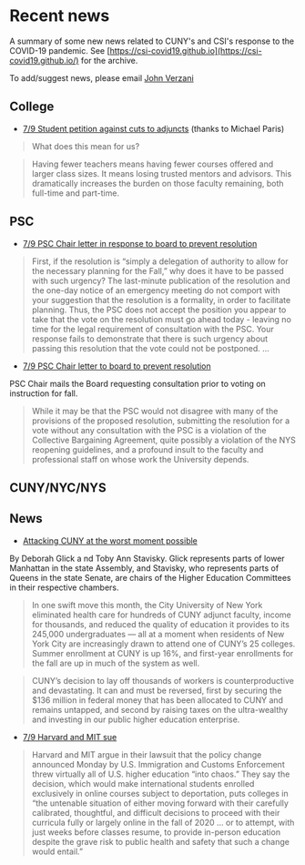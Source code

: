 
# Recent news

A summary of some new news related to CUNY's and CSI's response to the COVID-19 pandemic. See [https://csi-covid19.github.io](https://csi-covid19.github.io/) for the archive.

To add/suggest news, please email [John Verzani](mailto:jverzani@gmail.com)

## College


* [7/9 Student petition against cuts to adjuncts](/College/7-9-student-petition) (thanks to Michael Paris)

> What does this mean for us? 

> Having fewer teachers means having fewer courses offered and larger class sizes. It means losing trusted mentors and advisors. This dramatically increases the burden on those faculty remaining, both full-time and part-time.



## PSC

* [7/9 PSC Chair letter in response to board to prevent resolution](/PSC/7-9-chair-response)

> First, if the resolution is “simply a delegation of authority to allow for the necessary planning for the Fall,” why does it have to be passed with such urgency?  The last-minute publication of the resolution and the one-day notice of an emergency meeting do not comport with your suggestion that the resolution is a formality, in order to facilitate planning.  Thus, the PSC does not accept the position you appear to take that the vote on the resolution must go ahead today - leaving no time for the legal requirement of consultation with the PSC.   Your response fails to demonstrate that there is such urgency about passing this resolution that the vote could not be postponed. ...

* [7/9 PSC Chair letter to board to prevent resolution](/PSC/7-9-chair-response)

PSC Chair mails the Board requesting consultation prior to voting on instruction for fall.

> While it may be that the PSC would not disagree with many of the provisions of the proposed resolution, submitting the resolution for a vote without any consultation with the PSC is a violation of the Collective Bargaining Agreement, quite possibly a violation of the NYS reopening guidelines, and a profound insult to the faculty and professional staff on whose work the University depends.  

## CUNY/NYC/NYS

## News

* [Attacking CUNY at the worst moment possible](https://www.nydailynews.com/opinion/ny-oped-attacking-cuny-at-the-worst-moment-possible-20200710-42w4loa5hfcnpbe2l54ziruhjq-story.html)

By  Deborah Glick a nd Toby Ann Stavisky. Glick represents parts of lower Manhattan in the state Assembly, and Stavisky, who represents parts of Queens in the state Senate, are chairs of the Higher Education Committees in their respective chambers.

> In one swift move this month, the City University of New York eliminated health care for hundreds of CUNY adjunct faculty, income for thousands, and reduced the quality of education it provides to its 245,000 undergraduates — all at a moment when residents of New York City are increasingly drawn to attend one of CUNY’s 25 colleges. Summer enrollment at CUNY is up 16%, and first-year enrollments for the fall are up in much of the system as well.

> CUNY’s decision to lay off thousands of workers is counterproductive and devastating. It can and must be reversed, first by securing the \$136 million in federal money that has been allocated to CUNY and remains untapped, and second by raising taxes on the ultra-wealthy and investing in our public higher education enterprise.

* [7/9 Harvard and MIT sue](https://www.insidehighered.com/news/2020/07/09/harvard-and-mit-sue-block-new-rule-international-students-and-online-enrollment)

> Harvard and MIT argue in their lawsuit that the policy change announced Monday by U.S. Immigration and Customs Enforcement threw virtually all of U.S. higher education “into chaos.” They say the decision, which would make international students enrolled exclusively in online courses subject to deportation, puts colleges in “the untenable situation of either moving forward with their carefully calibrated, thoughtful, and difficult decisions to proceed with their curricula fully or largely online in the fall of 2020 … or to attempt, with just weeks before classes resume, to provide in-person education despite the grave risk to public health and safety that such a change would entail.”
